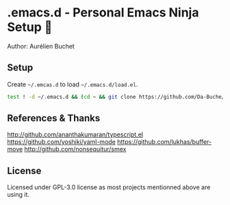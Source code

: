 # .emacs.d - Personal Emacs Ninja Setup 🥷
Author: Aurélien Buchet

## Setup

Create `~/.emcas.d` to load `~/.emacs.d/load.el`.
```sh
test ! -d ~/.emacs.d && (cd ~ && git clone https://github.com/Da-Buche/.emacs.d .emacs.d && ln -s .emacs.d/.emacs . ;) || (>&2 echo "~/.emacs.d exists already! ; exit 1 ;)"
```

## References & Thanks

http://github.com/ananthakumaran/typescript.el
https://github.com/yoshiki/yaml-mode
https://github.com/lukhas/buffer-move
http://github.com/nonsequitur/smex

## License

Licensed under GPL-3.0 license as most projects mentionned above are using it.

